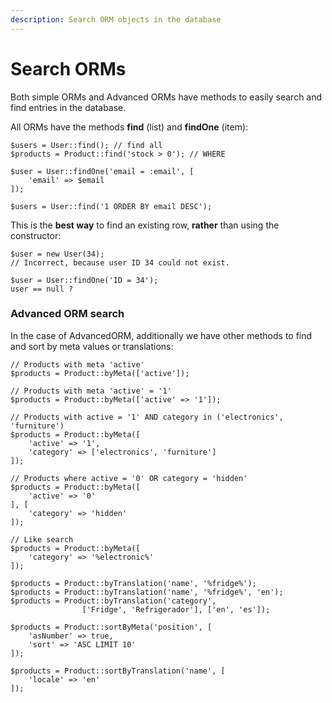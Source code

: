 ```yaml
---
description: Search ORM objects in the database
---
```


# Search ORMs

Both simple ORMs and Advanced ORMs have methods to easily search and find entries in the database.

All ORMs have the methods **find** (list) and **findOne** (item):

```
$users = User::find(); // find all
$products = Product::find('stock > 0'); // WHERE

$user = User::findOne('email = :email', [
    'email' => $email
]);

$users = User::find('1 ORDER BY email DESC');
```

This is the **best way** to find an existing row, **rather** than using the constructor:

```
$user = new User(34);
// Incorrect, because user ID 34 could not exist.

$user = User::findOne('ID = 34');
user == null ?
```

### Advanced ORM search

In the case of AdvancedORM, additionally we have other methods to find and sort by meta values or translations:

```
// Products with meta 'active'
$products = Product::byMeta(['active']);

// Products with meta 'active' = '1'
$products = Product::byMeta(['active' => '1']);

// Products with active = '1' AND category in ('electronics', 'furniture')
$products = Product::byMeta([
    'active' => '1',
    'category' => ['electronics', 'furniture']
]);

// Products where active = '0' OR category = 'hidden'
$products = Product::byMeta([
    'active' => '0'
], [
    'category' => 'hidden'
]);

// Like search
$products = Product::byMeta([
    'category' => '%electronic%'
]);

$products = Product::byTranslation('name', '%fridge%');
$products = Product::byTranslation('name', '%fridge%', 'en');
$products = Product::byTranslation('category', 
                ['Fridge', 'Refrigerador'], ['en', 'es']);
                
$products = Product::sortByMeta('position', [
    'asNumber' => true,
    'sort' => 'ASC LIMIT 10'
]);

$products = Product::sortByTranslation('name', [
    'locale' => 'en'
]);
```
